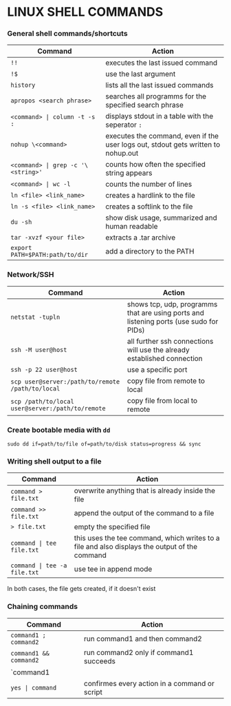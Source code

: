 # LINUX SHELL COMMANDS

### General shell commands/shortcuts

Command | Action
--- | ---
`!!` | executes the last issued command
`!$` | use the last argument
`history` | lists all the last issued commands
`apropos <search phrase>` | searches all programms for the specified search phrase
`<command> \| column -t -s :` | displays stdout in a table with the seperator `:`
`nohup \<command>` | executes the command, even if the user logs out, stdout gets written to nohup.out
`<command> \| grep -c '\<string>'` | counts how often the specified string appears
`<command> \| wc -l` | counts the number of lines
`ln <file> <link_name>` | creates a hardlink to the file
`ln -s <file> <link_name>` | creates a softlink to the file
`du -sh` | show disk usage, summarized and human readable
`tar -xvzf <your file>` | extracts a .tar archive
`export PATH=$PATH:path/to/dir` | add a directory to the PATH

### Network/SSH

Command | Action
--- | ---
`netstat -tupln` | shows tcp, udp, programms that are using ports and listening ports (use sudo for PIDs)
`ssh -M user@host` | all further ssh connections will use the already established connection
`ssh -p 22 user@host` | use a specific port
`scp user@server:/path/to/remote /path/to/local` | copy file from remote to local
`scp /path/to/local user@server:/path/to/remote` | copy file from local to remote

### Create bootable media with `dd`
`sudo dd if=path/to/file of=path/to/disk status=progress && sync`

### Writing shell output to a file

Command | Action
--- | ---
`command > file.txt` | overwrite anything that is already inside the file
`command >> file.txt` | append the output of the command to a file
`> file.txt` | empty the specified file
`command \| tee file.txt` | this uses the tee command, which writes to a file and also displays the output of the command
`command \| tee -a file.txt` | use tee in append mode

In both cases, the file gets created, if it doesn't exist

### Chaining commands

Command | Action
--- | ---
`command1 ; command2` | run command1 and then command2
`command1 && command2` | run command2 only if command1 succeeds
`command1 || command2` | run command2 only if command1 fails
`yes \| command` | confirmes every action in a command or script
